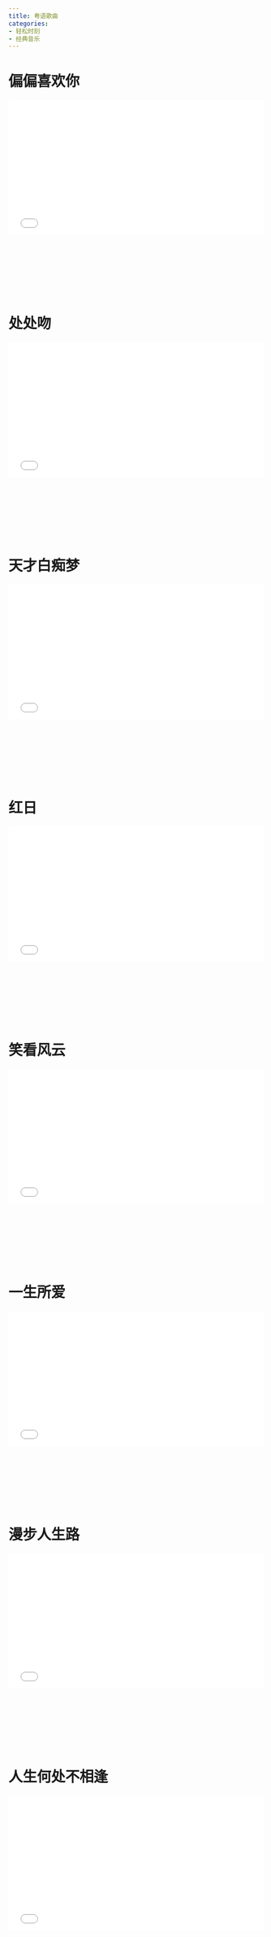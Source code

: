 ```yaml
---
title: 粤语歌曲
categories: 
- 轻松时刻
- 经典音乐
---
```


# 偏偏喜欢你

<div style="position: relative; width: 100%; height: 0; padding-bottom: 75%;">
<iframe src="//player.bilibili.com/player.html?aid=370702837&bvid=BV1EZ4y1p72q&cid=192869371&page=1&high_quality=1&danmaku=0" scrolling="no" border="0" frameborder="no" framespacing="0" allowfullscreen="true" style="position: absolute; width: 100%; height: 70%; Left: 0; top: 0;"></iframe></div>

# 处处吻

<div style="position: relative; width: 100%; height: 0; padding-bottom: 75%;">
<iframe src="//player.bilibili.com/player.html?aid=86771245&bvid=BV1C7411n7AS&cid=148285579&page=1&high_quality=1&danmaku=0" scrolling="no" border="0" frameborder="no" framespacing="0" allowfullscreen="true" style="position: absolute; width: 100%; height: 70%; Left: 0; top: 0;"></iframe></div>

# 天才白痴梦

<div style="position: relative; width: 100%; height: 0; padding-bottom: 75%;">
<iframe src="//player.bilibili.com/player.html?aid=333575433&bvid=BV1Dw411Z71p&cid=353955443&page=1&high_quality=1&danmaku=0" scrolling="no" border="0" frameborder="no" framespacing="0" allowfullscreen="true" style="position: absolute; width: 100%; height: 70%; Left: 0; top: 0;"></iframe></div>

# 红日

<div style="position: relative; width: 100%; height: 0; padding-bottom: 75%;">
<iframe src="//player.bilibili.com/player.html?aid=632144211&bvid=BV1ab4y1z7VC&cid=386340344&page=1&high_quality=1&danmaku=0" scrolling="no" border="0" frameborder="no" framespacing="0" allowfullscreen="true" style="position: absolute; width: 100%; height: 70%; Left: 0; top: 0;"></iframe></div>

# 笑看风云

<div style="position: relative; width: 100%; height: 0; padding-bottom: 75%;">
<iframe src="//player.bilibili.com/player.html?aid=67030718&bvid=BV1L4411C74R&cid=116233207&page=1&high_quality=1&danmaku=0" scrolling="no" border="0" frameborder="no" framespacing="0" allowfullscreen="true" style="position: absolute; width: 100%; height: 70%; Left: 0; top: 0;"></iframe></div>

# 一生所爱

<div style="position: relative; width: 100%; height: 0; padding-bottom: 75%;">
<iframe src="//player.bilibili.com/player.html?aid=68115851&bvid=BV1pJ411w7UE&cid=118063087&page=1&high_quality=1&danmaku=0" scrolling="no" border="0" frameborder="no" framespacing="0" allowfullscreen="true" style="position: absolute; width: 100%; height: 70%; Left: 0; top: 0;"></iframe></div>

# 漫步人生路

<div style="position: relative; width: 100%; height: 0; padding-bottom: 75%;">
<iframe src="//player.bilibili.com/player.html?aid=970294328&bvid=BV1Zp4y1671X&cid=258295491&page=1&high_quality=1&danmaku=0" scrolling="no" border="0" frameborder="no" framespacing="0" allowfullscreen="true" style="position: absolute; width: 100%; height: 70%; Left: 0; top: 0;"></iframe></div>

# 人生何处不相逢

<div style="position: relative; width: 100%; height: 0; padding-bottom: 75%;">
<iframe src="//player.bilibili.com/player.html?aid=838828436&bvid=BV1Eg4y1i7YL&cid=211730615&page=1&high_quality=1&danmaku=0" scrolling="no" border="0" frameborder="no" framespacing="0" allowfullscreen="true" style="position: absolute; width: 100%; height: 70%; Left: 0; top: 0;"></iframe></div>

# 风的季节

<div style="position: relative; width: 100%; height: 0; padding-bottom: 75%;">
<iframe src="//player.bilibili.com/player.html?aid=674779416&bvid=BV1iU4y1779W&cid=390206471&page=1&high_quality=1&danmaku=0" scrolling="no" border="0" frameborder="no" framespacing="0" allowfullscreen="true" style="position: absolute; width: 100%; height: 70%; Left: 0; top: 0;"></iframe></div>

# 上海滩

<div style="position: relative; width: 100%; height: 0; padding-bottom: 75%;">
<iframe src="//player.bilibili.com/player.html?aid=22806874&bvid=BV17W411376a&cid=37879390&page=1&high_quality=1&danmaku=0" scrolling="no" border="0" frameborder="no" framespacing="0" allowfullscreen="true" style="position: absolute; width: 100%; height: 70%; Left: 0; top: 0;"></iframe></div>

# 世间始终你好

<div style="position: relative; width: 100%; height: 0; padding-bottom: 75%;">
<iframe src="//player.bilibili.com/player.html?aid=10598183&bvid=BV15x411v7Dg&cid=17495077&page=1&high_quality=1&danmaku=0" scrolling="no" border="0" frameborder="no" framespacing="0" allowfullscreen="true" style="position: absolute; width: 100%; height: 70%; Left: 0; top: 0;"></iframe></div>

# 铁血丹心

<div style="position: relative; width: 100%; height: 0; padding-bottom: 75%;">
<iframe src="//player.bilibili.com/player.html?aid=75023359&bvid=BV1cE411v7nM&cid=128345145&page=1&high_quality=1&danmaku=0" scrolling="no" border="0" frameborder="no" framespacing="0" allowfullscreen="true" style="position: absolute; width: 100%; height: 70%; Left: 0; top: 0;"></iframe></div>

# 千千阙歌

<div style="position: relative; width: 100%; height: 0; padding-bottom: 75%;">
<iframe src="//player.bilibili.com/player.html?aid=66487409&bvid=BV1w441127zh&cid=565727528&page=1&high_quality=1&danmaku=0" scrolling="no" border="0" frameborder="no" framespacing="0" allowfullscreen="true" style="position: absolute; width: 100%; height: 70%; Left: 0; top: 0;"></iframe></div>